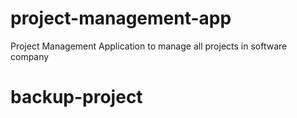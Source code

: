 # project-management-app
Project Management Application to manage all projects in software company
# backup-project
